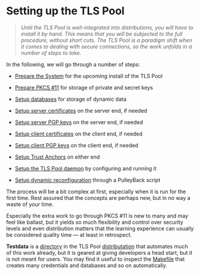 Setting up the TLS Pool
=======================

>   *Until the TLS Pool is well-integrated into distributions, you will have to
>   install it by hand. This means that you will be subjected to the full
>   procedure, without short cuts. The TLS Pool is a paradigm shift when it
>   comes to dealing with secure connections, so the work unfolds in a number of
>   steps to take.*

In the following, we will go through a number of steps:

-   [Prepare the System](setup-system.html) for the upcoming install of the TLS Pool

-   [Prepare PKCS \#11](setup-pkcs11.html) for storage of private and secret keys

-   [Setup databases](setup-databases.html) for storage of dynamic data

-   [Setup server certificates](setup-srvcert.html) on the server end, if needed

-   [Setup server PGP keys](setup-srvcert.html) on the server end, if needed

-   [Setup client certificates](setup-clicert.html) on the client end, if needed

-   [Setup client PGP keys](setup-clicert.html) on the client end, if needed

-   [Setup Trust Anchors](setup-trust.html) on either end

-   [Setup the TLS Pool daemon](setup-daemon.html) by configuring and running it

-   [Setup dynamic reconfiguration](setup-pulleyback.html) through a PulleyBack
    script

The process will be a bit complex at first, especially when it is run for the
first time. Rest assured that the concepts are perhaps new, but in no way a
waste of your time.

Especially the extra work to go through PKCS \#11 is new to many and may feel
like ballast, but it yields so much flexibility and control over security levels
and even distribution matters that the learning experience can usually be
considered quality time — at least in retrospect.

**Testdata** is a
[directory](https://github.com/arpa2/tlspool/tree/master/testdata) in the TLS
Pool [distributation](https://github.com/arpa2/tlspool) that automates much of
this work already, but it is geared at giving developers a head start, but it is
not meant for users. You may find it useful to inspect the
[Makefile](https://github.com/arpa2/tlspool/blob/master/testdata/Makefile) that
creates many credentials and databases and so on automatically.

 
